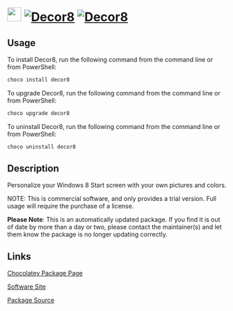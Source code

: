 ﻿# <img src="https://rawcdn.githack.com/virtualex-itv/chocolatey-packages/a562136b65ea6ca2e7297d82273e7e55242882d1/icons/decor8.png" width="32" height="32"/> [![Decor8](https://img.shields.io/chocolatey/v/decor8.svg?label=Decor8)](https://community.chocolatey.org/packages/decor8) [![Decor8](https://img.shields.io/chocolatey/dt/decor8.svg)](https://community.chocolatey.org/packages/decor8)

## Usage

To install Decor8, run the following command from the command line or from PowerShell:

```powershell
choco install decor8
```

To upgrade Decor8, run the following command from the command line or from PowerShell:

```powershell
choco upgrade decor8
```

To uninstall Decor8, run the following command from the command line or from PowerShell:

```powershell
choco uninstall decor8
```

## Description

Personalize your Windows 8 Start screen with your own pictures and colors.

NOTE: This is commercial software, and only provides a trial version. Full usage will require the purchase of a license.

**Please Note**: This is an automatically updated package. If you find it is out of date by more than a day or two, please contact the maintainer(s) and let them know the package is no longer updating correctly.

## Links

[Chocolatey Package Page](https://community.chocolatey.org/packages/decor8)

[Software Site](https://www.stardock.com/products/decor8/)

[Package Source](https://github.com/virtualex-itv/chocolatey-packages/tree/master/automatic/decor8)
